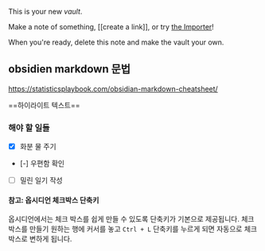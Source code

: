 This is your new *vault*.

Make a note of something, [[create a link]], or try [the Importer](https://help.obsidian.md/Plugins/Importer)!

When you're ready, delete this note and make the vault your own.

## obsidien markdown 문법

https://statisticsplaybook.com/obsidian-markdown-cheatsheet/

==하이라이트 텍스트==


### 해야 할 일들 
- [x] 화분 물 주기 
- [-] 우편함 확인 
- [ ] 밀린 일기 작성

#### 참고: 옵시디언 체크박스 단축키

옵시디언에서는 체크 박스를 쉽게 만들 수 있도록 단축키가 기본으로 제공됩니다. 체크박스를 만들기 원하는 행에 커서를 놓고 `Ctrl + L` 단축키를 누르게 되면 자동으로 체크 박스로 변하게 됩니다.